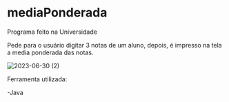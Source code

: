 # mediaPonderada
Programa feito na Universidade

Pede para o usuário digitar 3 notas de um aluno, depois, é impresso na tela a media ponderada das notas.


![2023-06-30 (2)](https://github.com/phDRalstonJohnes/mediaPonderada/assets/98999057/3053defb-8350-4c5b-85ed-d362cf0a37bc)


Ferramenta utilizada:

-Java
